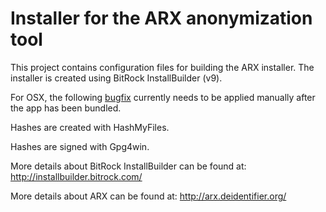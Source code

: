 Installer for the ARX anonymization tool
====

This project contains configuration files for building the ARX installer.
The installer is created using BitRock InstallBuilder (v9).

For OSX, the following [bugfix](https://git.eclipse.org/r/#/c/105553/1/features/org.eclipse.equinox.executable.feature/bin/cocoa/macosx/x86_64/Eclipse.app/Contents/Info.plist) currently needs to be applied manually after the app has been bundled.

Hashes are created with HashMyFiles.

Hashes are signed with Gpg4win.

More details about BitRock InstallBuilder can be found at: http://installbuilder.bitrock.com/   

More details about ARX can be found at: http://arx.deidentifier.org/   
